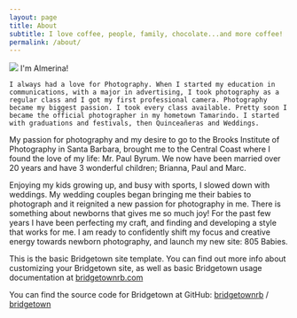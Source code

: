 ```yaml
---
layout: page
title: About
subtitle: I love coffee, people, family, chocolate...and more coffee! 
permalink: /about/
---
```


<aside>
  <p>
    <img src="/images/selfie.jpg" class="rounded-lg float-left md:w-1/3 w-full mr-10 mb-5"/> 
    <span class="hidden text-green text-3xl font-serif uppercase block pb-8">I'm Almerina!</span>
  
    I always had a love for Photography. When I started my education in communications, with a major in advertising, I took photography as a regular class and I got my first professional camera. Photography became my biggest passion. I took every class available. Pretty soon I became the official photographer in my hometown Tamarindo. I started with graduations and festivals, then Quinceañeras and Weddings.
  </p>

  <p>My passion for photography and my desire to go to the Brooks Institute of Photography in Santa Barbara, brought me to the Central Coast where I found the love of my life: Mr. Paul Byrum. We now have been married over 20 years and have 3 wonderful children; Brianna, Paul and Marc.</p>

  <p>Enjoying my kids growing up, and busy with sports, I slowed down with weddings. My wedding couples began bringing me their babies to photograph and it reignited a new passion for photography in me. There is something about newborns that gives me so much joy! For the past few years I have been perfecting my craft, and finding and developing a style that works for me. I am ready to confidently shift my focus and creative energy towards newborn photography, and launch my new site: 805 Babies.</p>
</aside>

This is the basic Bridgetown site template. You can find out more info about customizing your Bridgetown site, as well as basic Bridgetown usage documentation at [bridgetownrb.com](https://bridgetownrb.com/)

You can find the source code for Bridgetown at GitHub:
[bridgetownrb](https://github.com/bridgetownrb) /
[bridgetown](https://github.com/bridgetownrb/bridgetown)
